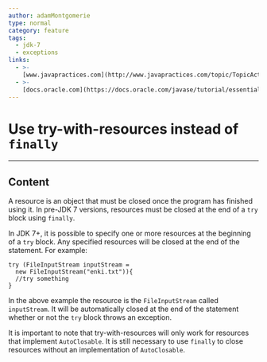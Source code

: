 ```yaml
---
author: adamMontgomerie
type: normal
category: feature
tags:
  - jdk-7
  - exceptions
links:
  - >-
    [www.javapractices.com](http://www.javapractices.com/topic/TopicAction.do?Id=25){website}
  - >-
    [docs.oracle.com](https://docs.oracle.com/javase/tutorial/essential/exceptions/tryResourceClose.html){website}
---
```


# Use try-with-resources instead of `finally`


---

## Content

A resource is an object that must be closed once the program has finished using it. In pre-JDK 7 versions, resources must be closed at the end of a `try` block using `finally`. 

In JDK 7+, it is possible to specify one or more resources at the beginning of a `try` block. Any specified resources will be closed at the end of the statement. For example:

```plain-text
try (FileInputStream inputStream = 
  new FileInputStream("enki.txt")){
  //try something
}
```

In the above example the resource is the `FileInputStream` called `inputStream`. It will be automatically closed at the end of the statement whether or not the `try` block throws an exception.

It is important to note that try-with-resources will only work for resources that implement `AutoClosable`. It is still necessary to use `finally` to close resources without an implementation of `AutoClosable`.
 
